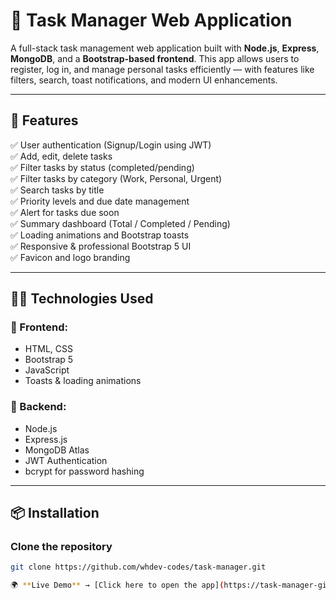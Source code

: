 # 📝 Task Manager Web Application

A full-stack task management web application built with **Node.js**, **Express**, **MongoDB**, and a **Bootstrap-based frontend**. This app allows users to register, log in, and manage personal tasks efficiently — with features like filters, search, toast notifications, and modern UI enhancements.

---

## 🚀 Features

✅ User authentication (Signup/Login using JWT)  
✅ Add, edit, delete tasks  
✅ Filter tasks by status (completed/pending)  
✅ Filter tasks by category (Work, Personal, Urgent)  
✅ Search tasks by title  
✅ Priority levels and due date management  
✅ Alert for tasks due soon  
✅ Summary dashboard (Total / Completed / Pending)  
✅ Loading animations and Bootstrap toasts  
✅ Responsive & professional Bootstrap 5 UI  
✅ Favicon and logo branding

---

## 🧑‍💻 Technologies Used

### 🔹 Frontend:
- HTML, CSS
- Bootstrap 5
- JavaScript
- Toasts & loading animations

### 🔹 Backend:
- Node.js
- Express.js
- MongoDB Atlas
- JWT Authentication
- bcrypt for password hashing

---

## 📦 Installation

### Clone the repository

```bash
git clone https://github.com/whdev-codes/task-manager.git

🌍 **Live Demo** → [Click here to open the app](https://task-manager-git-main-nilabha-pramanicks-projects.vercel.app)